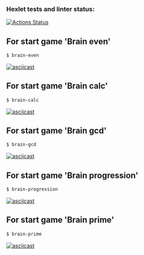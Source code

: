 ### Hexlet tests and linter status:
[![Actions Status](https://github.com/ydikool/frontend-project-44/workflows/hexlet-check/badge.svg)](https://github.com/ydikool/frontend-project-44/actions)

## For start game 'Brain even'
```sh 
$ brain-even
```

[![asciicast](https://asciinema.org/a/WlB7I5evFoMNqZBAJ4VGLhm3I.svg)](https://asciinema.org/a/WlB7I5evFoMNqZBAJ4VGLhm3I)


## For start game 'Brain calc'
```sh 
$ brain-calc
```

[![asciicast](https://asciinema.org/a/5vqHPDxnjmdQTXL8yc45sscez.svg)](https://asciinema.org/a/5vqHPDxnjmdQTXL8yc45sscez)


## For start game 'Brain gcd'
```sh 
$ brain-gcd
```

[![asciicast](https://asciinema.org/a/KQXL1lZ2As1MqJ2VIoQQV4kLW.svg)](https://asciinema.org/a/KQXL1lZ2As1MqJ2VIoQQV4kLW)


## For start game 'Brain progression'
```sh 
$ brain-progression
```

[![asciicast](https://asciinema.org/a/baIwuA4yZtA0qYtMz5x0Icivf.svg)](https://asciinema.org/a/baIwuA4yZtA0qYtMz5x0Icivf)


## For start game 'Brain prime'
```sh 
$ brain-prime
```

[![asciicast](https://asciinema.org/a/s4hnDFhC6JwKy1TgeUyrRgxL0.svg)](https://asciinema.org/a/s4hnDFhC6JwKy1TgeUyrRgxL0)
